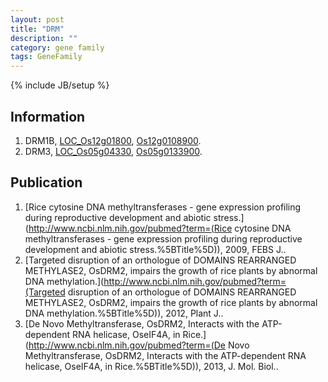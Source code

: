 ```yaml
---
layout: post
title: "DRM"
description: ""
category: gene family
tags: GeneFamily
---
```

{% include JB/setup %}

## Information
1. DRM1B, [LOC_Os12g01800](http://rice.plantbiology.msu.edu/cgi-bin/ORF_infopage.cgi?orf=LOC_Os12g01800), [Os12g0108900](http://rapdb.dna.affrc.go.jp/viewer/gbrowse_details/irgsp1?name=Os12g0108900).
2. DRM3, [LOC_Os05g04330](http://rice.plantbiology.msu.edu/cgi-bin/ORF_infopage.cgi?orf=LOC_Os05g04330), [Os05g0133900](http://rapdb.dna.affrc.go.jp/viewer/gbrowse_details/irgsp1?name=Os05g0133900).

## Publication
1. [Rice cytosine DNA methyltransferases - gene expression profiling during reproductive development and abiotic stress.](http://www.ncbi.nlm.nih.gov/pubmed?term=(Rice cytosine DNA methyltransferases - gene expression profiling during reproductive development and abiotic stress.%5BTitle%5D)), 2009, FEBS J..
2. [Targeted disruption of an orthologue of DOMAINS REARRANGED METHYLASE2, OsDRM2, impairs the growth of rice plants by abnormal DNA methylation.](http://www.ncbi.nlm.nih.gov/pubmed?term=(Targeted disruption of an orthologue of DOMAINS REARRANGED METHYLASE2, OsDRM2, impairs the growth of rice plants by abnormal DNA methylation.%5BTitle%5D)), 2012, Plant J..
3. [De Novo Methyltransferase, OsDRM2, Interacts with the ATP-dependent RNA helicase, OseIF4A, in Rice.](http://www.ncbi.nlm.nih.gov/pubmed?term=(De Novo Methyltransferase, OsDRM2, Interacts with the ATP-dependent RNA helicase, OseIF4A, in Rice.%5BTitle%5D)), 2013, J. Mol. Biol..



